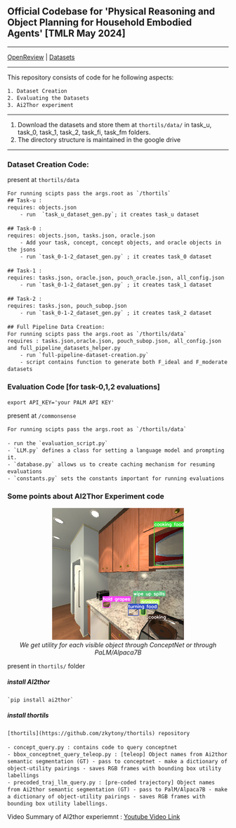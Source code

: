 ## Official Codebase for 'Physical Reasoning and Object Planning for Household Embodied Agents' [TMLR May 2024]
-------------------------------

[OpenReview](https://openreview.net/forum?id=xYkdmEGhIM) | [Datasets](https://github.com/Ayush8120/COAT)

-------------------------------
This repository consists of code for he following aspects:
    
    1. Dataset Creation
    2. Evaluating the Datasets
    3. Ai2Thor experiment

-------------------------------

1. Download the datasets and store them at `thortils/data/` in task_u, task_0, task_1, task_2, task_fi, task_fm folders. 
2. The directory structure is maintained in the google drive

-------------------------------

### Dataset Creation Code:

present at `thortils/data`

    For running scipts pass the args.root as `/thortils`
    ## Task-u :
    requires: objects.json
        - run  `task_u_dataset_gen.py`; it creates task_u dataset

    ## Task-0 : 
    requires: objects.json, tasks.json, oracle.json
        - Add your task, concept, concept objects, and oracle objects in the jsons
        - run `task_0-1-2_dataset_gen.py` ; it creates task_0 dataset

    ## Task-1 : 
    requires: tasks.json, oracle.json, pouch_oracle.json, all_config.json 
        - run `task_0-1-2_dataset_gen.py` ; it creates task_1 dataset 

    ## Task-2 : 
    requires: tasks.json, pouch_subop.json
        - run `task_0-1-2_dataset_gen.py` ; it creates task_2 dataset 
    
    ## Full Pipeline Data Creation:
    For running scipts pass the args.root as `/thortils/data`
    requires : tasks.json,oracle.json, pouch_subop.json, all_config.json and full_pipeline_datasets_helper.py
        - run `full-pipeline-dataset-creation.py`
        - script contains function to generate both F_ideal and F_moderate datasets


### Evaluation Code [for task-0,1,2 evaluations]

`export API_KEY='your PALM API KEY'`
    
present at `/commonsense`
    
    For running scipts pass the args.root as `/thortils/data`
 
    - run the `evaluation_script.py`
    - `LLM.py` defines a class for setting a language model and prompting it.
    - `database.py` allows us to create caching mechanism for resuming evaluations 
    - `constants.py` sets the constants important for running evaluations
    

###  Some points about AI2Thor Experiment code

<p align="center">
<img src="https://github.com/AYush8120/COAT-code/blob/main/utility-bbox.png" alt="Example Output from AI2Thor Experiment">
<br>
<em>We get utility for each visible object through ConceptNet or through PaLM/Alpaca7B</em>
</p>

present in `thortils/` folder

##### install AI2thor 
    `pip install ai2thor`

##### install thortils    
    [thortils](https://github.com/zkytony/thortils) repository
    
    - concept_query.py : contains code to query conceptnet
    - bbox_conceptnet_query_teleop.py : [teleop] Object names from Ai2thor semantic segmentation (GT) - pass to conceptnet - make a dictionary of object-utility pairings - saves RGB frames with bounding box utility labellings
    - precoded_traj_llm_query.py : [pre-coded trajectory] Object names from Ai2thor semantic segmentation (GT) - pass to PalM/Alpaca7B - make a dictionary of object-utility pairings - saves RGB frames with bounding box utility labellings.

<!--- check out constants.py and controller.py in thortils/thortils folder (Ai2thor repo) -->
<!--- supress the GPU for Ai2thor in miniconda/.../controller.py ; undo if it was unnecessary -->
    
Video Summary of AI2thor experiemnt : [Youtube Video Link](https://youtu.be/P6JwobOAl5o)
